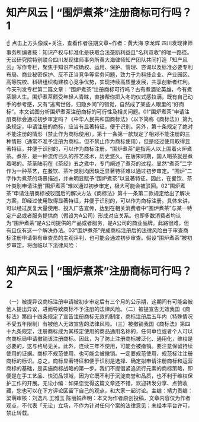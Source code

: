 # 知产风云 | “围炉煮茶”注册商标可行吗？1

☝ 点击上方头像或+关注，查看作者往期文章~作者：黄大海 李龙辉 四川发现律师事务所编者按：知识产权与标准化是获取合法垄断利益且“名利双收”的唯一路径。无讼研究院特别联合四川发现律师事务所黄大海律师知产团队共同打造「知产风云」写作专栏，聚焦于知识产权确权、运用、保护、管理、咨询以及标准必要专利布局、商业秘密保护、反不正当竞争等实务问题，致力于为科技企业、产业园区、高等院校、科研组织构建核心竞争优势，实现持续高质量发展，共享创新者红利。今天刊发专栏第二篇文章：“围炉煮茶”注册商标可行吗？古有煮酒论英雄，今有煮茶聊人生。围炉煮茶颇受年轻人青睐，直接帮你把入冬的仪式感拉满，既有自己动手的参考感，又有“逃离世俗，归隐乡间”的错觉，自然成了某些人眼里的“好商标”。本文试图分析围炉煮茶注册商标的可行性及相关问题。01“围炉煮茶”申请注册商标会通过初步审定吗？《中华人民共和国商标法》（以下简称《商标法》）第九条规定，申请注册的商标，应当有显著特征，便于识别。另外，第十条规定了绝对不能注册的情形（禁止作为商标使用）。第十一条第一款规定了相对不能注册的三种情形（通常不准予注册为商标，但不禁止作为商标使用），但是经过使用取得显著特征，并便于识别的，可以作为商标注册。“围炉煮茶”是指两人以上围着火炉煮茶。煮茶，是一种流传已久的茶艺技术，历史悠久。在唐宋时期，国人喝茶就是煮着喝的。茶圣陆羽在《茶经》五之煮中，专门阐述了煮茶的过程。显然“煮茶”二字作为一种茶艺，在餐饮、茶叶类别均因缺乏显著特征难以通过初步审定。“围炉”二字作为煮茶的场景描述，并未明显赋予“围炉煮茶”以显著特征。因此，在餐饮、茶叶类别申请注册“围炉煮茶”难以通过初步审定，极大可能会被驳回。02“围炉煮茶”申请注册商标被驳回后的解决方法《商标法》第十一条第二款规定给出了解决方案，即经过使用取得显著特征，并便于识别的，可以作为商标注册。具体来讲，可以经过反复大量使用、投入广告宣传，达到在相关消费者中“围炉煮茶”与某一特定产品或者服务提供商（假设为A公司）形成对应关系。也即多数消费者均认为“围炉煮茶”是A公司提供的产品或者服务，是A公司的商业品牌。此路很难，但有且仅有这一个解决办法。03“围炉煮茶”完成商标注册后的法律风险由于审查商标注册申请带有审查员的主观评判，也可能会通过初步审查。假设“围炉煮茶”被初步审定，将面临以下法律风险：

# 知产风云 | “围炉煮茶”注册商标可行吗？2

（一）被提异议商标注册申请被初步审定后有三个月的公示期，这期间有可能会被他人提出异议，进而导致商标不予注册的法律风险。（二）被提宣告无效我国《商标法》第四十四条规定了宣告注册商标无效的制度，商标注册后五年内（特殊情况不受五年限制）有被他人无效宣告的法律风险。（三）被撤销我国《商标法》第四十九条规定，注册商标成为其核定使用的商品通用名称的，任何单位或者个人可以向商标局申请撤销该注册商标。因此，为了防止注册商标被泛化、通用化，维权是必要的，这与格局无关。此外，连续三年不使用，可能会被撤销。要注意保留持续使用的证据。商标不规范使用，也可能会被撤销。一定要规范使用、规范标注注册商标的标识。总之，商标显著特征和便于识别是选择、确定拟申请注册商标和运营商标的基础，是实施商标战略的第一步。我们不提倡紧追流行元素的商标策略，即便是在手工艺品、快消品领域，因为它既不利于沉淀商誉和品质，也不利于维权保护工作的开展。无讼小编：如果您觉得这篇文章还不错，欢迎转发分享、点赞收藏，您也可以在下方评论区留下自己的观点，和大家一起讨论。主编：靖力责编：梁萌审核：刘逸凡 王雅玉 陈丽娟声明：本文为作者原创投稿，文章内容仅为作者观点，不代表「无讼」立场，不作为针对任何个案的法律意见；未经本平台许可，禁止转载。

